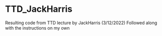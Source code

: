 # TTD_JackHarris
Resulting code from TTD lecture by JackHarris (3/12/2022)
Followed along with the instructions on my own
